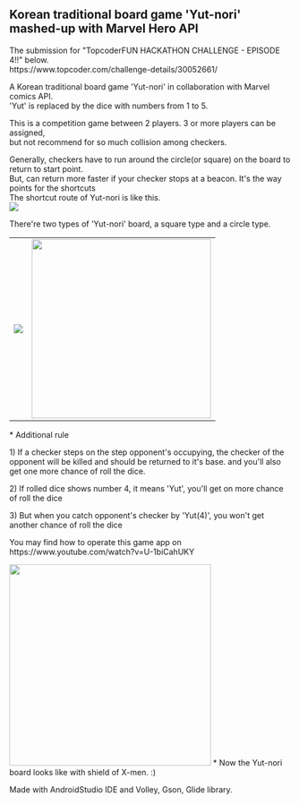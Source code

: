 <h2>Korean traditional board game 'Yut-nori' mashed-up with Marvel Hero API</h2>

<p>The submission for "TopcoderFUN HACKATHON CHALLENGE - EPISODE 4!!" below.<br>
https://www.topcoder.com/challenge-details/30052661/</p>

<p>A Korean traditional board game 'Yut-nori' in collaboration with Marvel comics API.<br>
'Yut' is replaced by the dice with numbers from 1 to 5.</p>

<p>This is a competition game between 2 players. 3 or more players can be assigned,<br> but not recommend for so much collision among checkers.</p>
<p>Generally, checkers have to run around the circle(or square) on the board to return to start point.<br>
But, can return more faster if your checker stops at a beacon. It's the way points for the shortcuts<br>
The shortcut route of Yut-nori is like this.<br>
<img src="https://upload.wikimedia.org/wikipedia/commons/c/c6/Yut_board.jpg"></p>

<p>There're two types of 'Yut-nori' board, a square type and a circle type.<br>
<table style="border:0"><tr><td>
<img src="http://suksuk.co.kr/momboard/img/imcho_dora_8.jpg"></td><td>
<img src="http://cfile214.uf.daum.net/image/1911024650691A3D0543AE" width="320"></td></tr></table>
</p>

<p>* Additional rule</p>
<p>1) If a checker steps on the step opponent's occupying, the checker of the opponent will be killed and should be returned to it's base. and you'll also get one more chance of roll the dice.</p>
<p>2) If rolled dice shows number 4, it means 'Yut', you'll get on more chance of roll the dice</p>
<p>3) But when you catch opponent's checker by 'Yut(4)', you won't get another chance of roll the dice</p>

<p>You may find how to operate this game app on <br>
https://www.youtube.com/watch?v=U-1biCahUKY</p>

<img width="360" src="https://i.ebayimg.com/images/g/lYkAAOSwiDFYNhVz/s-l1600.jpg">
* Now the Yut-nori board looks like with shield of X-men. :)

<p>Made with AndroidStudio IDE and Volley, Gson, Glide library.</p>
